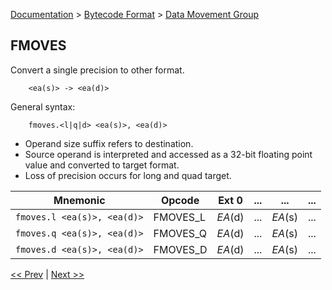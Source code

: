 [Documentation](../../README.md) > [Bytecode Format](../README.md) > [Data Movement Group](../InstructionsDataMovel.md)

## FMOVES

Convert a single precision to other format.

        <ea(s)> -> <ea(d)>

General syntax:

        fmoves.<l|q|d> <ea(s)>, <ea(d)>

* Operand size suffix refers to destination.
* Source operand is interpreted and accessed as a 32-bit floating point value and converted to target format.
* Loss of precision occurs for long and quad target.

| Mnemonic | Opcode | Ext 0 | ... | ... | ... |
| - | - | - | - | - | - |
| `fmoves.l <ea(s)>, <ea(d)>` | FMOVES_L | *EA*(d) | ... | *EA*(s) | ... |
| `fmoves.q <ea(s)>, <ea(d)>` | FMOVES_Q | *EA*(d) | ... | *EA*(s) | ... |
| `fmoves.d <ea(s)>, <ea(d)>` | FMOVES_D | *EA*(d) | ... | *EA*(s) | ... |

[<< Prev](./d_07.md) | [Next >>](./d_09.md)
